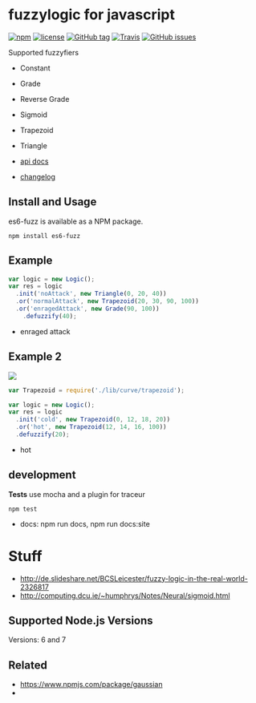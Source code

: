 # fuzzylogic for javascript

[![npm](https://img.shields.io/npm/dt/es6-fuzz.svg)](https://www.npmjs.com/package/es6-fuzz)
[![license](https://img.shields.io/github/license/sebs/es6-fuzz.svg)](https://github.com/sebs/es6-fuzz/blob/master/LICENSE.md)
[![GitHub tag](https://img.shields.io/github/tag/sebs/es6-fuzz.svg)](https://github.com/sebs/es6-fuzz)
[![Travis](https://img.shields.io/travis/sebs/es6-fuzz.svg)](https://travis-ci.org/sebs/es6-fuzz)
[![GitHub issues](https://img.shields.io/github/issues/sebs/es6-fuzz.svg)](https://github.com/sebs/es6-fuzz/issues)

Supported fuzzyfiers

* Constant
* Grade
* Reverse Grade
* Sigmoid
* Trapezoid
* Triangle

* [api docs](https://github.com/sebs/es6-fuzz)
* [changelog](./docs/changelog.md)

## Install and Usage

es6-fuzz is available as a NPM package.

```
npm install es6-fuzz
```
## Example

```javascript
var logic = new Logic();
var res = logic
  .init('noAttack', new Triangle(0, 20, 40))
  .or('normalAttack', new Trapezoid(20, 30, 90, 100))
  .or('enragedAttack', new Grade(90, 100))
	.defuzzify(40);
```
* enraged attack

## Example 2

<img src="https://upload.wikimedia.org/wikipedia/commons/thumb/6/61/Fuzzy_logic_temperature_en.svg/300px-Fuzzy_logic_temperature_en.svg.png" />

```javascript
var Trapezoid = require('./lib/curve/trapezoid');

var logic = new Logic();
var res = logic
  .init('cold', new Trapezoid(0, 12, 18, 20))   
  .or('hot', new Trapezoid(12, 14, 16, 100)) 
  .defuzzify(20);

```

* hot

## development

**Tests** use mocha and a plugin for traceur

```
npm test
```

* docs: npm run docs, npm run docs:site

# Stuff
* http://de.slideshare.net/BCSLeicester/fuzzy-logic-in-the-real-world-2326817
* http://computing.dcu.ie/~humphrys/Notes/Neural/sigmoid.html

## Supported Node.js Versions

Versions: 6 and 7

## Related

* https://www.npmjs.com/package/gaussian
*
